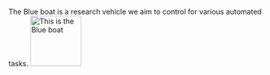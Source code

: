 The Blue boat is a research vehicle we aim to control for various automated tasks.
<img src="https://bluerobotics.com/wp-content/uploads/2023/03/BR-101447-1-1.jpg)https://bluerobotics.com/wp-content/uploads/2023/03/BR-101447-1-1.jpg" alt="This is the Blue boat" width="100"/>

